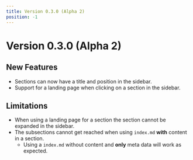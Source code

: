 ```yaml
---
title: Version 0.3.0 (Alpha 2)
position: -1
---
```


# Version 0.3.0 (Alpha 2)

## New Features

- Sections can now have a title and position in the sidebar.
- Support for a landing page when clicking on a section in the sidebar.

## Limitations

- When using a landing page for a section the section cannot be expanded in the sidebar.
- The subsections cannot get reached when using `index.md` **with** content in a section.
  - Using a `index.md` without content and **only** meta data will work as expected.
